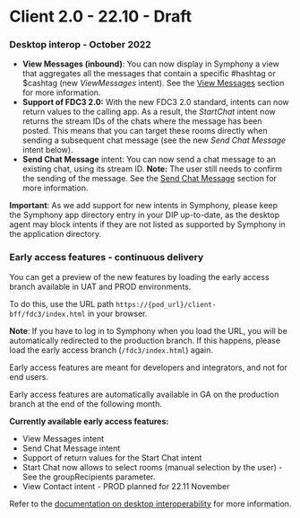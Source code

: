# Client 2.0 - 22.10 - Draft

### Desktop interop - October 2022

* **View Messages (inbound)**: You can now display in Symphony a view that aggregates all the messages that contain a specific #hashtag or $cashtag (new _ViewMessages_ intent). See the [View Messages](../../../embedded-modules/desktop-interoperability/fdc3-intents/#view-messages) section for more information.
* **Support of FDC3 2.0:** With the new FDC3 2.0 standard, intents can now return values to the calling app. As a result, the _StartChat_ intent now returns the stream IDs of the chats where the message has been posted. This means that you can target these rooms directly when sending a subsequent chat message (see the new _Send Chat Message_ intent below).
* **Send Chat Message** intent: You can now send a chat message to an existing chat, using its stream ID. **Note:** The user still needs to confirm the sending of the message. See the [Send Chat Message](../../../embedded-modules/desktop-interoperability/fdc3-intents/#send-chat-message) section for more information.

**Important**: As we add support for new intents in Symphony, please keep the Symphony app directory entry in your DIP up-to-date, as the desktop agent may block intents if they are not listed as supported by Symphony in the application directory.

### Early access features - continuous delivery

You can get a preview of the new features by loading the early access branch available in UAT and PROD environments.&#x20;

To do this, use the URL path `https://{pod_url}/client-bff/fdc3/index.html` in your browser.

**Note**: If you have to log in to Symphony when you load the URL, you will be automatically redirected to the production branch. If this happens, please load the early access branch (`/fdc3/index.html`) again.&#x20;

Early access features are meant for developers and integrators, and not for end users.

Early access features are automatically available in GA on the production branch at the end of the following month.

**Currently available early access features:**

* View Messages intent
* Send Chat Message intent
* Support of return values for the Start Chat intent
* Start Chat now allows to select rooms (manual selection by the user) - See the groupRecipients parameter.
* View Contact intent - PROD planned for 22.11 November

Refer to the [documentation on desktop interoperability](../../../embedded-modules/desktop-interoperability/) for more information.
